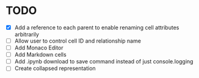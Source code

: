 # TODO

- [x] Add a reference to each parent to enable renaming cell attributes arbitrarily
- [ ] Allow user to control cell ID and relationship name
- [ ] Add Monaco Editor
- [ ] Add Markdown cells
- [ ] Add .ipynb download to save command instead of just console.logging
- [ ] Create collapsed representation
